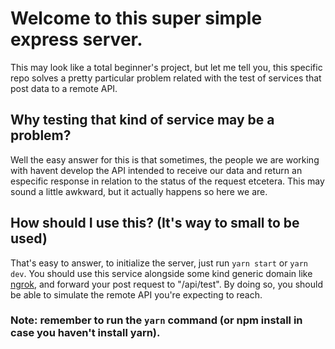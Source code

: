# Welcome to this super simple express server.
This may look like a total beginner's project, but let me tell you, this specific repo solves a pretty particular problem related with the test of services that post data to a remote API.

## Why testing that kind of service may be a problem?
Well the easy answer for this is that sometimes, the people we are working with havent develop the API intended to receive our data and return an especific response in relation to the status of the request etcetera.
This may sound a little awkward, but it actually happens so here we are.

## How should I use this? (It's way to small to be used)
That's easy to answer, to initialize the server, just run `yarn start` or `yarn dev`. You should use this service alongside some kind generic domain like [ngrok](https://ngrok.com/), and forward your post request to "/api/test". By doing so, you should be able to simulate the remote API you're expecting to reach.

### Note: remember to run the `yarn` command (or npm install in case you haven't install yarn).